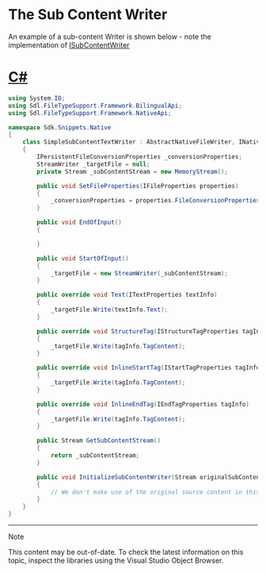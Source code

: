 The Sub Content Writer
==

An example of a sub-content Writer is shown below - note the implementation of [ISubContentWriter](../../api/filetypesupport/Sdl.FileTypeSupport.Framework.NativeApi.ISubContentWriter.yml)

# [C#](#tab/tabid-1)
```cs
using System.IO;
using Sdl.FileTypeSupport.Framework.BilingualApi;
using Sdl.FileTypeSupport.Framework.NativeApi;

namespace Sdk.Snippets.Native
{
    class SimpleSubContentTextWriter : AbstractNativeFileWriter, INativeContentCycleAware, ISubContentWriter
    {
        IPersistentFileConversionProperties _conversionProperties;
        StreamWriter _targetFile = null;
        private Stream _subContentStream = new MemoryStream();

        public void SetFileProperties(IFileProperties properties)
        {
            _conversionProperties = properties.FileConversionProperties;
        }

        public void EndOfInput()
        {

        }

        public void StartOfInput()
        {
            _targetFile = new StreamWriter(_subContentStream);
        }

        public override void Text(ITextProperties textInfo)
        {
            _targetFile.Write(textInfo.Text);
        }

        public override void StructureTag(IStructureTagProperties tagInfo)
        {
            _targetFile.Write(tagInfo.TagContent);
        }

        public override void InlineStartTag(IStartTagProperties tagInfo)
        {
            _targetFile.Write(tagInfo.TagContent);
        }

        public override void InlineEndTag(IEndTagProperties tagInfo)
        {
            _targetFile.Write(tagInfo.TagContent);
        }

        public Stream GetSubContentStream()
        {
            return _subContentStream;
        }

        public void InitializeSubContentWriter(Stream originalSubContent) 
        {
            // We don't make use of the original source content in this writer, so we can ignore this input parameter here.
        }
    }
}
```
***

>[!NOTE]
>
> This content may be out-of-date. To check the latest information on this topic, inspect the libraries using the Visual Studio Object Browser.
